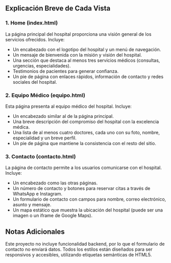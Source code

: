 
## Explicación Breve de Cada Vista

### 1. Home (index.html)
La página principal del hospital proporciona una visión general de los servicios ofrecidos. Incluye:
- Un encabezado con el logotipo del hospital y un menú de navegación.
- Un mensaje de bienvenida con la misión y visión del hospital.
- Una sección que destaca al menos tres servicios médicos (consultas, urgencias, especialidades).
- Testimonios de pacientes para generar confianza.
- Un pie de página con enlaces rápidos, información de contacto y redes sociales del hospital.

### 2. Equipo Médico (equipo.html)
Esta página presenta al equipo médico del hospital. Incluye:
- Un encabezado similar al de la página principal.
- Una breve descripción del compromiso del hospital con la excelencia médica.
- Una lista de al menos cuatro doctores, cada uno con su foto, nombre, especialidad y un breve perfil.
- Un pie de página que mantiene la consistencia con el resto del sitio.

### 3. Contacto (contacto.html)
La página de contacto permite a los usuarios comunicarse con el hospital. Incluye:
- Un encabezado como las otras páginas.
- Un número de contacto y botones para reservar citas a través de WhatsApp e Instagram.
- Un formulario de contacto con campos para nombre, correo electrónico, asunto y mensaje.
- Un mapa estático que muestra la ubicación del hospital (puede ser una imagen o un iframe de Google Maps).

## Notas Adicionales
Este proyecto no incluye funcionalidad backend, por lo que el formulario de contacto no enviará datos. Todos los estilos están diseñados para ser responsivos y accesibles, utilizando etiquetas semánticas de HTML5.

